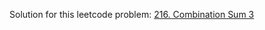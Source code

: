 Solution for this leetcode problem: [216. Combination Sum 3](https://leetcode.com/problems/combination-sum-iii)
